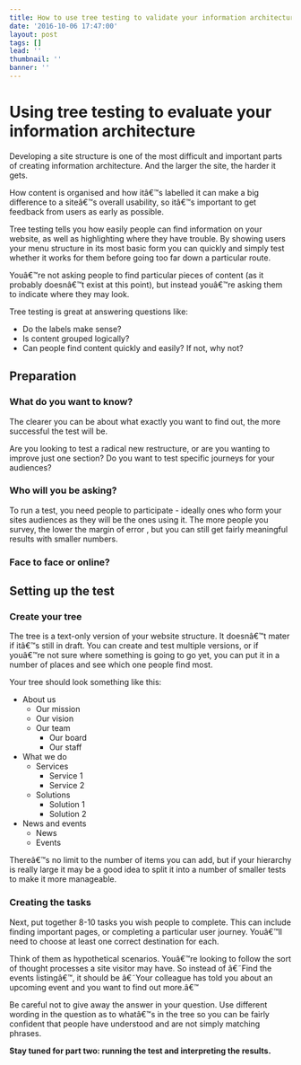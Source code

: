 ```yaml
---
title: How to use tree testing to validate your information architecture
date: '2016-10-06 17:47:00'
layout: post
tags: []
lead: ''
thumbnail: ''
banner: ''
---
```

# Using tree testing to evaluate your information architecture

Developing a site structure is one of the most difficult and important parts of creating information architecture. And the larger the site, the harder it gets.

How content is organised and how itâ€™s labelled it can make a big difference to a siteâ€™s overall usability, so itâ€™s important to get feedback from users as early as possible.

Tree testing tells you how easily people can find information on your website, as well as highlighting where they have trouble. By showing users your menu structure in its most basic form you can quickly and simply test whether it works for them before going too far down a particular route.

Youâ€™re not asking people to find particular pieces of content (as it probably doesnâ€™t exist at this point), but instead youâ€™re asking them to indicate where they may look.

Tree testing is great at answering questions like:
- Do the labels make sense?
- Is content grouped logically?
- Can people find content quickly and easily? If not, why not?

## Preparation

### What do you want to know?

The clearer you can be about what exactly you want to find out, the more successful the test will be. 

Are you looking to test a radical new restructure, or are you wanting to improve just one section? Do you want to test specific journeys for your audiences? 

### Who will you be asking?

To run a test, you need people to participate - ideally ones who form your sites audiences as they will be the ones using it. The more people you survey, the lower the margin of error , but you can still get fairly meaningful results with smaller numbers.

### Face to face or online?

## Setting up the test

### Create your tree
The tree is a text-only version of your website structure. It doesnâ€™t mater if itâ€™s still in draft. You can create and test multiple versions, or if youâ€™re not sure where something is going to go yet, you can put it in a number of places and see which one people find most.

Your tree should look something like this:
- About us
	- Our mission
	- Our vision
	- Our team
		- Our board
		- Our staff
- What we do
	- Services
		- Service 1
		- Service 2
	- Solutions
		- Solution 1
		- Solution 2
- News and events
	- News
	- Events

Thereâ€™s no limit to the number of items you can add, but if your hierarchy is really large it may be a good idea to split it into a number of smaller tests to make it more manageable.

### Creating the tasks
Next, put together 8-10 tasks you wish people to complete. This can include finding important pages, or completing a particular user journey. Youâ€™ll need to choose at least one correct destination for each.

Think of them as hypothetical scenarios. Youâ€™re looking to follow the sort of thought processes a site visitor may have. So instead of â€˜Find the events listingâ€™, it should be â€˜Your colleague has told you about an upcoming event and you want to find out more.â€™

Be careful not to give away the answer in your question. Use different wording in the question as to whatâ€™s in the tree so you can be fairly confident that people have understood and are not simply matching phrases.

**Stay tuned for part two: running the test and interpreting the results.**